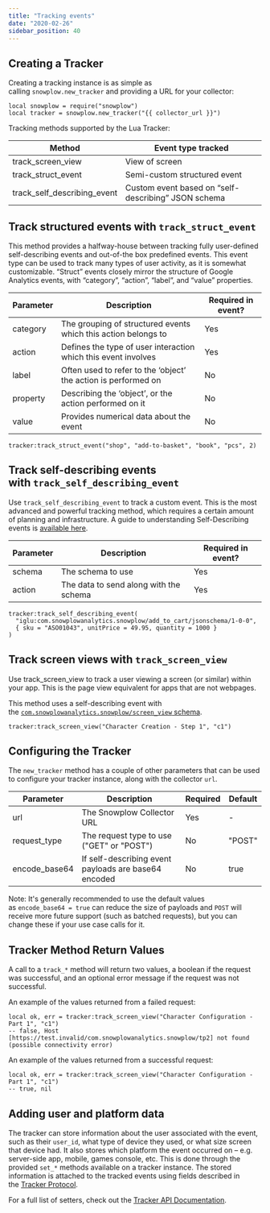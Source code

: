 ```yaml
---
title: "Tracking events"
date: "2020-02-26"
sidebar_position: 40
---
```


## Creating a Tracker

Creating a tracking instance is as simple as calling `snowplow.new_tracker` and providing a URL for your collector:

```
local snowplow = require("snowplow")
local tracker = snowplow.new_tracker("{{ collector_url }}")
```

Tracking methods supported by the Lua Tracker:

| Method | Event type tracked |
| --- | --- |
| track\_screen\_view | View of screen |
| track\_struct\_event | Semi-custom structured event |
| track\_self\_describing\_event | Custom event based on “self-describing” JSON schema |

## Track structured events with `track_struct_event`

This method provides a halfway-house between tracking fully user-defined self-describing events and out-of-the box predefined events. This event type can be used to track many types of user activity, as it is somewhat customizable. “Struct” events closely mirror the structure of Google Analytics events, with “category”, “action”, “label”, and “value” properties.

| Parameter | Description | Required in event? |
| --- | --- | --- |
| category | The grouping of structured events which this action belongs to | Yes |
| action | Defines the type of user interaction which this event involves | Yes |
| label | Often used to refer to the ‘object’ the action is performed on | No |
| property | Describing the ‘object’, or the action performed on it | No |
| value | Provides numerical data about the event | No |

```
tracker:track_struct_event("shop", "add-to-basket", "book", "pcs", 2)
```

## Track self-describing events with `track_self_describing_event`

Use `track_self_describing_event` to track a custom event. This is the most advanced and powerful tracking method, which requires a certain amount of planning and infrastructure. A guide to understanding Self-Describing events is [available here](/docs/understanding-tracking-design/out-of-the-box-vs-custom-events-and-entities/index.md#self-describing-events).

| Parameter | Description | Required in event? |
| --- | --- | --- |
| schema | The schema to use | Yes |
| action | The data to send along with the schema | Yes |

```
tracker:track_self_describing_event(
  "iglu:com.snowplowanalytics.snowplow/add_to_cart/jsonschema/1-0-0",
  { sku = "ASO01043", unitPrice = 49.95, quantity = 1000 }
)
```

## Track screen views with `track_screen_view`

Use track\_screen\_view to track a user viewing a screen (or similar) within your app. This is the page view equivalent for apps that are not webpages.

This method uses a self-describing event with the [`com.snowplowanalytics.snowplow/screen_view` schema](https://github.com/snowplow/iglu-central/blob/master/schemas/com.snowplowanalytics.snowplow/screen_view/jsonschema/1-0-0).

```
tracker:track_screen_view("Character Creation - Step 1", "c1")
```

## Configuring the Tracker

The `new_tracker` method has a couple of other parameters that can be used to configure your tracker instance, along with the collector `url`.

| Parameter | Description | Required | Default |
| --- | --- | --- | --- |
| url | The Snowplow Collector URL | Yes | \- |
| request\_type | The request type to use ("GET" or "POST") | No | "POST" |
| encode\_base64 | If self-describing event payloads are base64 encoded | No | true |

Note: It's generally recommended to use the default values as `encode_base64 = true` can reduce the size of payloads and `POST` will receive more future support (such as batched requests), but you can change these if your use case calls for it.

## Tracker Method Return Values

A call to a `track_*` method will return two values, a boolean if the request was successful, and an optional error message if the request was not successful.

An example of the values returned from a failed request:

```
local ok, err = tracker:track_screen_view("Character Configuration - Part 1", "c1")
-- false, Host [https://test.invalid/com.snowplowanalytics.snowplow/tp2] not found (possible connectivity error)
```

An example of the values returned from a successful request:

```
local ok, err = tracker:track_screen_view("Character Configuration - Part 1", "c1")
-- true, nil
```

## Adding user and platform data

The tracker can store information about the user associated with the event, such as their `user_id`, what type of device they used, or what size screen that device had. It also stores which platform the event occurred on – e.g. server-side app, mobile, games console, etc. This is done through the provided `set_*` methods available on a tracker instance. The stored information is attached to the tracked events using fields described in the [Tracker Protocol](/docs/collecting-data/collecting-from-own-applications/snowplow-tracker-protocol/index.md).

For a full list of setters, check out the [Tracker API Documentation](https://snowplow.github.io/snowplow-lua-tracker/modules/Tracker.html).
